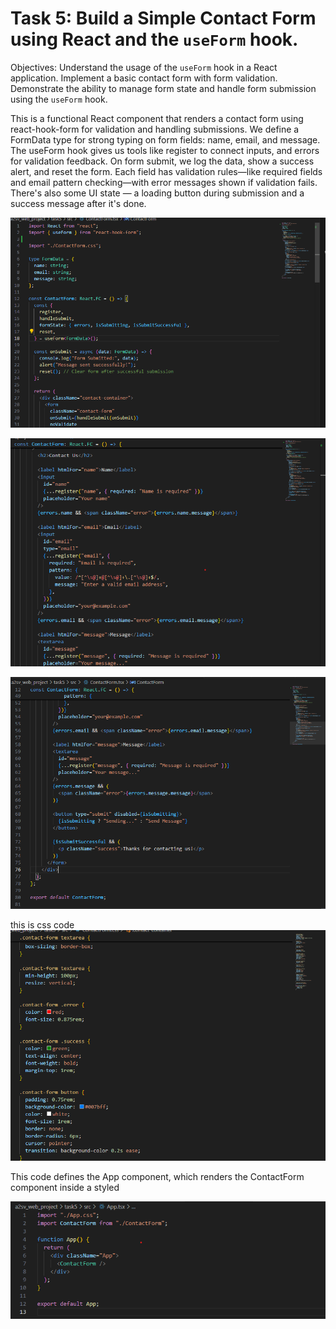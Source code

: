 # Task 5: Build a Simple Contact Form using React and the `useForm` hook.

Objectives:
Understand the usage of the `useForm` hook in a React application.
Implement a basic contact form with form validation.
Demonstrate the ability to manage form state and handle form submission using the `useForm` hook.



This is a functional React component that renders a contact form using react-hook-form for validation and handling submissions.
We define a FormData type for strong typing on form fields: name, email, and message.
The useForm hook gives us tools like register to connect inputs, and errors for validation feedback.
On form submit, we log the data, show a success alert, and reset the form.
Each field has validation rules—like required fields and email pattern checking—with error messages shown if validation fails.
There's also some UI state — a loading button during submission and a success message after it's done.


![Screenshot](../screenshot/51.png)

![Screenshot](../screenshot/52.png)

![Screenshot](../screenshot/53.png)



this is css code
![Screenshot](../screenshot/552.png)


This code defines the App component, which renders the ContactForm component inside a styled <div>
![Screenshot](../screenshot/551.png)
